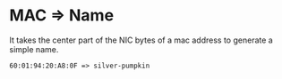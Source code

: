 # MAC => Name

It takes the center part of the NIC bytes of a mac address to generate a simple name.

```
60:01:94:20:A8:0F => silver-pumpkin
```